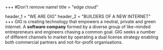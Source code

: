+++
#Don't remove name!
title = "edge cloud"

header_1 = "WE ARE GIG"
header_2 = "BUILDERS OF A NEW INTERNET"
+++
GIG is creating technology that empowers a neutral, private and green internet. A **software company** formed by a diverse group of like-minded entrepreneurs and engineers chasing a common goal. GIG seeks a number of different channels to market by operating a dual license strategy enabling both commercial partners and not-for-profit organisations.
